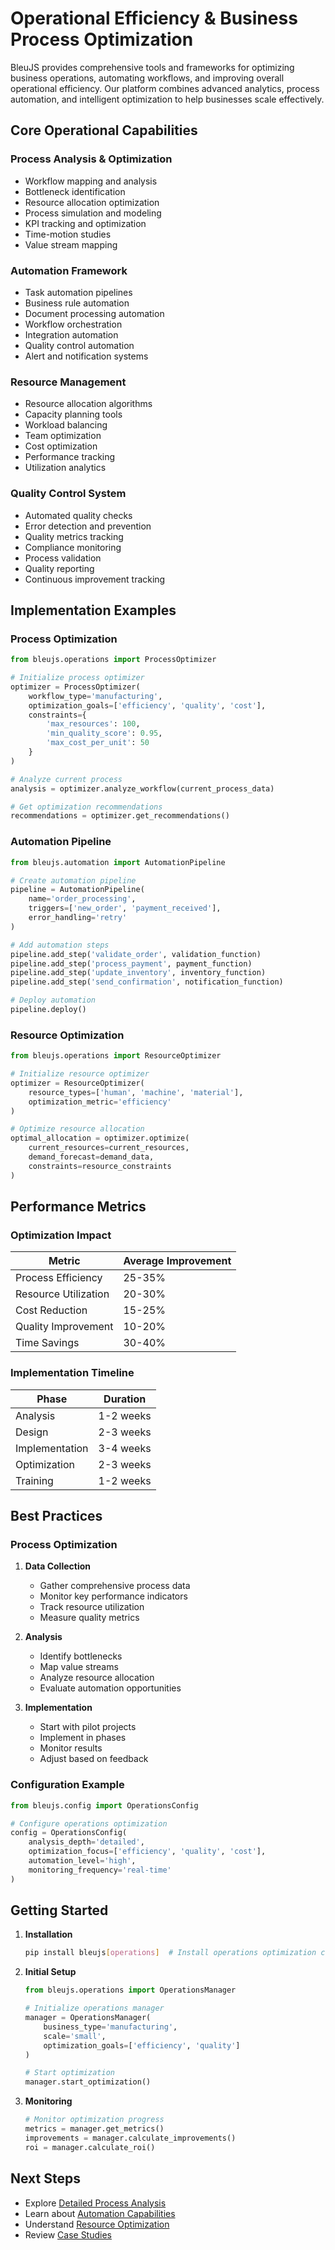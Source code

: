 # Operational Efficiency & Business Process Optimization

BleuJS provides comprehensive tools and frameworks for optimizing business operations, automating workflows, and improving overall operational efficiency. Our platform combines advanced analytics, process automation, and intelligent optimization to help businesses scale effectively.

## Core Operational Capabilities

### Process Analysis & Optimization
- Workflow mapping and analysis
- Bottleneck identification
- Resource allocation optimization
- Process simulation and modeling
- KPI tracking and optimization
- Time-motion studies
- Value stream mapping

### Automation Framework
- Task automation pipelines
- Business rule automation
- Document processing automation
- Workflow orchestration
- Integration automation
- Quality control automation
- Alert and notification systems

### Resource Management
- Resource allocation algorithms
- Capacity planning tools
- Workload balancing
- Team optimization
- Cost optimization
- Performance tracking
- Utilization analytics

### Quality Control System
- Automated quality checks
- Error detection and prevention
- Quality metrics tracking
- Compliance monitoring
- Process validation
- Quality reporting
- Continuous improvement tracking

## Implementation Examples

### Process Optimization
```python
from bleujs.operations import ProcessOptimizer

# Initialize process optimizer
optimizer = ProcessOptimizer(
    workflow_type='manufacturing',
    optimization_goals=['efficiency', 'quality', 'cost'],
    constraints={
        'max_resources': 100,
        'min_quality_score': 0.95,
        'max_cost_per_unit': 50
    }
)

# Analyze current process
analysis = optimizer.analyze_workflow(current_process_data)

# Get optimization recommendations
recommendations = optimizer.get_recommendations()
```

### Automation Pipeline
```python
from bleujs.automation import AutomationPipeline

# Create automation pipeline
pipeline = AutomationPipeline(
    name='order_processing',
    triggers=['new_order', 'payment_received'],
    error_handling='retry'
)

# Add automation steps
pipeline.add_step('validate_order', validation_function)
pipeline.add_step('process_payment', payment_function)
pipeline.add_step('update_inventory', inventory_function)
pipeline.add_step('send_confirmation', notification_function)

# Deploy automation
pipeline.deploy()
```

### Resource Optimization
```python
from bleujs.operations import ResourceOptimizer

# Initialize resource optimizer
optimizer = ResourceOptimizer(
    resource_types=['human', 'machine', 'material'],
    optimization_metric='efficiency'
)

# Optimize resource allocation
optimal_allocation = optimizer.optimize(
    current_resources=current_resources,
    demand_forecast=demand_data,
    constraints=resource_constraints
)
```

## Performance Metrics

### Optimization Impact

| Metric | Average Improvement |
|--------|-------------------|
| Process Efficiency | 25-35% |
| Resource Utilization | 20-30% |
| Cost Reduction | 15-25% |
| Quality Improvement | 10-20% |
| Time Savings | 30-40% |

### Implementation Timeline

| Phase | Duration |
|-------|----------|
| Analysis | 1-2 weeks |
| Design | 2-3 weeks |
| Implementation | 3-4 weeks |
| Optimization | 2-3 weeks |
| Training | 1-2 weeks |

## Best Practices

### Process Optimization
1. **Data Collection**
   - Gather comprehensive process data
   - Monitor key performance indicators
   - Track resource utilization
   - Measure quality metrics

2. **Analysis**
   - Identify bottlenecks
   - Map value streams
   - Analyze resource allocation
   - Evaluate automation opportunities

3. **Implementation**
   - Start with pilot projects
   - Implement in phases
   - Monitor results
   - Adjust based on feedback

### Configuration Example
```python
from bleujs.config import OperationsConfig

# Configure operations optimization
config = OperationsConfig(
    analysis_depth='detailed',
    optimization_focus=['efficiency', 'quality', 'cost'],
    automation_level='high',
    monitoring_frequency='real-time'
)
```

## Getting Started

1. **Installation**
   ```bash
   pip install bleujs[operations]  # Install operations optimization components
   ```

2. **Initial Setup**
   ```python
   from bleujs.operations import OperationsManager

   # Initialize operations manager
   manager = OperationsManager(
       business_type='manufacturing',
       scale='small',
       optimization_goals=['efficiency', 'quality']
   )

   # Start optimization
   manager.start_optimization()
   ```

3. **Monitoring**
   ```python
   # Monitor optimization progress
   metrics = manager.get_metrics()
   improvements = manager.calculate_improvements()
   roi = manager.calculate_roi()
   ```

## Next Steps
- Explore [Detailed Process Analysis](process-analysis.md)
- Learn about [Automation Capabilities](automation.md)
- Understand [Resource Optimization](resource-optimization.md)
- Review [Case Studies](case-studies.md)
